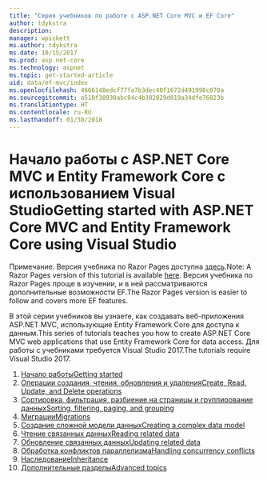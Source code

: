 ```yaml
---
title: "Серия учебников по работе с ASP.NET Core MVC и EF Core"
author: tdykstra
description: 
manager: wpickett
ms.author: tdykstra
ms.date: 10/15/2017
ms.prod: asp.net-core
ms.technology: aspnet
ms.topic: get-started-article
uid: data/ef-mvc/index
ms.openlocfilehash: 4666148edcf77fa7b3dec40f1672d491998c870a
ms.sourcegitcommit: a510f38930abc84c4b302029d019a34dfe76823b
ms.translationtype: HT
ms.contentlocale: ru-RU
ms.lasthandoff: 01/30/2018
---
```

# <a name="getting-started-with-aspnet-core-mvc-and-entity-framework-core-using-visual-studio"></a><span data-ttu-id="2a236-102">Начало работы с ASP.NET Core MVC и Entity Framework Core с использованием Visual Studio</span><span class="sxs-lookup"><span data-stu-id="2a236-102">Getting started with ASP.NET Core MVC and Entity Framework Core using Visual Studio</span></span>

<span data-ttu-id="2a236-103">Примечание. Версия учебника по Razor Pages доступна [здесь](xref:data/ef-rp/intro).</span><span class="sxs-lookup"><span data-stu-id="2a236-103">Note: A Razor Pages version of this tutorial is available [here](xref:data/ef-rp/intro).</span></span> <span data-ttu-id="2a236-104">Версия учебника по Razor Pages проще в изучении, и в ней рассматриваются дополнительные возможности EF.</span><span class="sxs-lookup"><span data-stu-id="2a236-104">The Razor Pages version is easier to follow and covers more EF features.</span></span>

<span data-ttu-id="2a236-105">В этой серии учебников вы узнаете, как создавать веб-приложения ASP.NET MVC, использующие Entity Framework Core для доступа к данным.</span><span class="sxs-lookup"><span data-stu-id="2a236-105">This series of tutorials teaches you how to create ASP.NET Core MVC web applications that use Entity Framework Core for data access.</span></span> <span data-ttu-id="2a236-106">Для работы с учебниками требуется Visual Studio 2017.</span><span class="sxs-lookup"><span data-stu-id="2a236-106">The tutorials require Visual Studio 2017.</span></span>

1. [<span data-ttu-id="2a236-107">Начало работы</span><span class="sxs-lookup"><span data-stu-id="2a236-107">Getting started</span></span>](intro.md)
2. [<span data-ttu-id="2a236-108">Операции создания, чтения, обновления и удаления</span><span class="sxs-lookup"><span data-stu-id="2a236-108">Create, Read, Update, and Delete operations</span></span>](crud.md)
3. [<span data-ttu-id="2a236-109">Сортировка, фильтрация, разбиение на страницы и группирование данных</span><span class="sxs-lookup"><span data-stu-id="2a236-109">Sorting, filtering, paging, and grouping</span></span>](sort-filter-page.md)
4. [<span data-ttu-id="2a236-110">Миграции</span><span class="sxs-lookup"><span data-stu-id="2a236-110">Migrations</span></span>](migrations.md)
5. [<span data-ttu-id="2a236-111">Создание сложной модели данных</span><span class="sxs-lookup"><span data-stu-id="2a236-111">Creating a complex data model</span></span>](complex-data-model.md)
6. [<span data-ttu-id="2a236-112">Чтение связанных данных</span><span class="sxs-lookup"><span data-stu-id="2a236-112">Reading related data</span></span>](read-related-data.md)
7. [<span data-ttu-id="2a236-113">Обновление связанных данных</span><span class="sxs-lookup"><span data-stu-id="2a236-113">Updating related data</span></span>](update-related-data.md)
8. [<span data-ttu-id="2a236-114">Обработка конфликтов параллелизма</span><span class="sxs-lookup"><span data-stu-id="2a236-114">Handling concurrency conflicts</span></span>](concurrency.md)
9. [<span data-ttu-id="2a236-115">Наследование</span><span class="sxs-lookup"><span data-stu-id="2a236-115">Inheritance</span></span>](inheritance.md)
10. [<span data-ttu-id="2a236-116">Дополнительные разделы</span><span class="sxs-lookup"><span data-stu-id="2a236-116">Advanced topics</span></span>](advanced.md)
